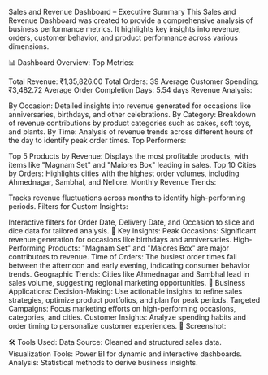 Sales and Revenue Dashboard – Executive Summary
This Sales and Revenue Dashboard was created to provide a comprehensive analysis of business performance metrics. It highlights key insights into revenue, orders, customer behavior, and product performance across various dimensions.

📊 Dashboard Overview:
Top Metrics:

Total Revenue: ₹1,35,826.00
Total Orders: 39
Average Customer Spending: ₹3,482.72
Average Order Completion Days: 5.54 days
Revenue Analysis:

By Occasion: Detailed insights into revenue generated for occasions like anniversaries, birthdays, and other celebrations.
By Category: Breakdown of revenue contributions by product categories such as cakes, soft toys, and plants.
By Time: Analysis of revenue trends across different hours of the day to identify peak order times.
Top Performers:

Top 5 Products by Revenue: Displays the most profitable products, with items like "Magnam Set" and "Maiores Box" leading in sales.
Top 10 Cities by Orders: Highlights cities with the highest order volumes, including Ahmednagar, Sambhal, and Nellore.
Monthly Revenue Trends:

Tracks revenue fluctuations across months to identify high-performing periods.
Filters for Custom Insights:

Interactive filters for Order Date, Delivery Date, and Occasion to slice and dice data for tailored analysis.
📌 Key Insights:
Peak Occasions: Significant revenue generation for occasions like birthdays and anniversaries.
High-Performing Products: "Magnam Set" and "Maiores Box" are major contributors to revenue.
Time of Orders: The busiest order times fall between the afternoon and early evening, indicating consumer behavior trends.
Geographic Trends: Cities like Ahmednagar and Sambhal lead in sales volume, suggesting regional marketing opportunities.
🚀 Business Applications:
Decision-Making: Use actionable insights to refine sales strategies, optimize product portfolios, and plan for peak periods.
Targeted Campaigns: Focus marketing efforts on high-performing occasions, categories, and cities.
Customer Insights: Analyze spending habits and order timing to personalize customer experiences.
📸 Screenshot:

🛠 Tools Used:
Data Source: Cleaned and structured sales data.
Visualization Tools: Power BI for dynamic and interactive dashboards.
Analysis: Statistical methods to derive business insights.
